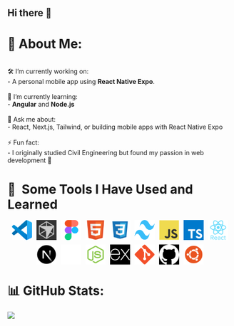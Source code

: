 ## Hi there 👋
# 💫 About Me:
<br>🛠️ I’m currently working on:<br>- A personal mobile app using **React Native Expo**.<br><br>🌱 I’m currently learning:<br>- **Angular** and **Node.js**<br><br>💬 Ask me about:<br>- React, Next.js, Tailwind, or building mobile apps with React Native Expo<br><br>⚡ Fun fact:<br>- I originally studied Civil Engineering but found my passion in web development 🚀<br>

# 🚀 &nbsp;Some Tools I Have Used and Learned



<p align="left" style="display: flex; flex-wrap: wrap; justify-content: center; gap: 10px;">
  <img src="icons/vscode-original.svg" alt="VSCode" width="45" height="45" />
  <img src="icons/icons8-cursor-ai.svg" alt="Cursor" width="45" height="45" style="filter: invert(0.8);"/>
  <img src="icons/68747470733a2f2f63646e2e6a7364656c6976722e6e65742f67682f64657669636f6e732f64657669636f6e2f69636f6e732f6669676d612f6669676d612d6f726967696e616c2e737667.svg" alt="Figma" width="45" height="45" />
  <img src="icons/html.svg" alt="HTML" width="45" height="45"/>
  <img src="icons/css.svg" alt="CSS" width="45" height="45"/>
  <img src="icons/tailwindcss-mark.d52e9897.svg" alt="TailwindCSS" width="45" height="45"/>
  <img src="icons/javascript-original.svg" alt="JS" width="45" height="45" />
  <img src="icons/typescript-icon-svgrepo-com.svg" alt="TypeScript" width="45" height="45" />
  <img src="icons/react-original-wordmark.svg" alt="React" width="45" height="45" />
  <img src="icons/nextjs-icon-dark-background.svg" alt="Next.js" width="45" height="45" />
  <img src="icons/Expo.svg" alt="Expo" width="45" height="45"/>
  <img src="icons/nodejs.svg" alt="Node.js" width="45" height="45" />
  <img src="icons/express.js-logo.svg" alt="Express.js" width="45" height="45" style="filter: invert(1);"/>
  <img src="icons/git.svg" alt="Git" width="45" height="45" />
  <img src="icons/github-142-svgrepo-com.svg" alt="GitHub" width="45" height="45" style="filter: invert(1);"/>
  <img src="icons/ubuntu-svgrepo-com.svg" alt="Ubuntu" width="45" height="45"/>
</p>


# 📊 GitHub Stats:
![](https://github-readme-stats.vercel.app/api/top-langs/?username=Tilted-One&theme=dark&hide_border=false&include_all_commits=false&count_private=false&layout=compact)
